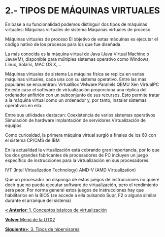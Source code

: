 # 2.- TIPOS DE MÁQUINAS VIRTUALES

En base a su funcionalidad podemos distinguir dos tipos de máquinas virtuales:
Máquinas virtuales de sistema 
Máquinas virtuales de proceso

Máquinas virtuales de proceso
El objetivo de estas máquinas es ejecutar el código nativo de los procesos para los que fue diseñada.

La más conocida es la máquina virtual de Java (Java Virtual Machine o JavaVM), disponible para múltiples sistemas operativo como Windows, Linux, Solaris, MAC OS X,…


Máquinas virtuales de sistema
La máquina física se replica en varias máquinas virtuales, cada una con su sistema operativo.
Entre las más populares se encuentran:
VirtualBox
VMware
Parallels
QEMU
Xen
VirtualPC
En este caso el software de virtualización proporciona una réplica del ordenador anfitrión con un subconjunto de sus recursos.
Esto permite tratar a la máquina virtual como un ordenador y, por tanto, instalar sistemas operativos en ella.

Entre sus utilidades destacan:
Coexistencia de varios sistemas operativos
Simulación de hardware
Implantación de servidores
Virtualización de equipos

Como curiosidad, la primera máquina virtual surgió a finales de los 60 con el sistema CP/CMS de IBM

En la actualidad la virtualización está cobrando gran importancia, por lo que los dos grandes fabricantes de procesadores de PC incluyen un juego específico de instrucciones para la virtualización en sus procesadores.

IVT (Intel Virtualization Technology)
AMD-V (AMD Virtualization)


Que un procesador no disponga de estos juegos de instrucciones no quiere decir que no pueda ejecutar software de virtualización, pero el rendimiento será peor.
Por norma general estos juegos de instrucciones hay que habilitarlos en la BIOS (se accede a ella pulsando Supr, F2 o alguna similar durante el arranque del sistema)


[**< Anterior**: 1. Conceptos básicos de virtualización](01_conceptos_básicos.md)

[**Volver** Menú de la UT02](index_UT02.md)

[**Siguiente>**: 3. Tipos de hipervisores](03_tipos_hipervisores.md)